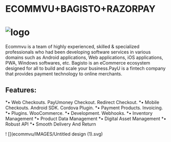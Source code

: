 # ECOMMVU+BAGISTO+RAZORPAY
![logo](https://i.ibb.co/cNKrQFH/Razorpay.jpg)
===============
Ecommvu is a team of highly experienced, skilled & specialized professionals who had been developing software services in various domains such as Android applications, Web applications, iOS applications, PWA, Windows softwares, etc. 
Bagisto is an eCommerce ecosystem designed for all to build and scale your business.PayU is a fintech company that provides payment technology to online merchants.

## Features:
*•	Web Checkouts. PayUmoney Checkout. Redirect Checkout.
*•	Mobile Checkouts. Android SDK. Cordova Plugin.
*•	Payment Products. Invoicing.
*•	Plugins. WooCommerce.
*•	Development. Webhooks.
*•	Inventory Management
*•	Product Data Management
*•	Digital Asset Management
*•	Robust API
*•	Smooth Delivery And Return

! [](ecommvu/IMAGES/Untitled design (1).svg)
